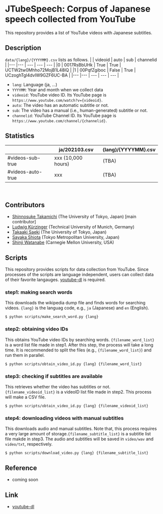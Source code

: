 # JTubeSpeech: Corpus of Japanese speech collected from YouTube 
This repository provides a list of YouTube videos with Japanese subtitles.

## Description
`data/{lang}/{YYYYMM}.csv` lists as follows.
|     | videoid     | auto  | sub   | channelid                 |
|---  |---          | ---   | ---   | ---                       |
|0    | 0017RsBbUHk | True  | True  | UCTW2tw0Mhho72MojB1L48IQ  |
|1    | 00PqfZgiboc | False | True  | UCzoghTgl4dvIW9GZF6UC-BA  |
|---  |---          | ---   | ---   | ---                       |
<br>

- `lang`: Language (ja, ...)
- `YYYYMM`: Year and month when we collect data
- `videoid`: YouTube video ID. Its YouTube page is `https://www.youtube.com/watch?v={videoid}`.
- `auto`: The video has an automatic subtitle or not.
- `sub`: The video has a manual (i.e., human-generated) subtitle or not.
- `channelid`: YouTube Channel ID. Its YouTube page is `https://www.youtube.com/channel/{channelid}`.

## Statistics
|                   | ja/202103.csv           | {lang}/{YYYYMM}.csv  |
| ---               | ---                     | ---           |
| #videos-sub-true  | xxx (10,000 hours)      | (TBA)         |
| #videos-auto-true | xxx                     | (TBA)         |
<br>

## Contributors
- [Shinnosuke Takamichi](https://sites.google.com/site/shinnosuketakamichi/home) (The University of Tokyo, Japan) [main contributor]
- [Ludwig Kürzinger](https://www.ei.tum.de/mmk/personen/mitarbeiter/ludwig-kuerzinger/) (Technical University of Munich, Germany)
- [Takaaki Saeki](https://takaaki-saeki.github.io/) (The University of Tokyo, Japan)
- [Sayaka Shiota](http://www-isys.sd.tmu.ac.jp/) (Tokyo Metropolitan University, Japan)
- [Shinji Watanabe](https://sites.google.com/view/shinjiwatanabe) (Carnegie Mellon University, USA)

## Scripts
This repository provides scripts for data collection from YouTube. Since processes of the scripts are language independent, users can collect data of their favorite langauges. [youtube-dl](https://github.com/ytdl-org/youtube-dl) is required.

### step1: making search words 
This downloads the wikipedia dump file and finds words for searching videos. `{lang}` is the languag code, e.g., `ja` (Japanese) and `en` (English).
```
$ python scripts/make_search_word.py {lang}
```
### step2: obtaining video IDs
This obtains YouTube video IDs by searching words. `{filename_word_list}` is a word list file made in step1. After this step, the process will take a long time. It is recommended to split the files (e.g., `{filename_word_list}`) and run them in parallel.
```
$ python scripts/obtain_video_id.py {lang} {filename_word_list}
```
### step3: checking if subtitles are available
This retrieves whether the video has subtitles or not. `{filename_videoid_list}` is a videoID list file made in step2. This process will make a CSV file.
```
$ python scripts/obtain_video_id.py {lang} {filename_videoid_list}
```
### step4: downloading videos with manual subtitles
This downloads audio and manual subtitles. Note that, this process requires a very large amount of storage.`{filename_subtitle_list}` is a subtitle list file makde in step3. The audio and subtitles will be saved in `video/wav` and `video/txt`, respectively.
```
$ python scripts/download_video.py {lang} {filename_subtitle_list}
```

## Reference
- coming soon

## Link
- [youtube-dl](https://github.com/ytdl-org/youtube-dl)